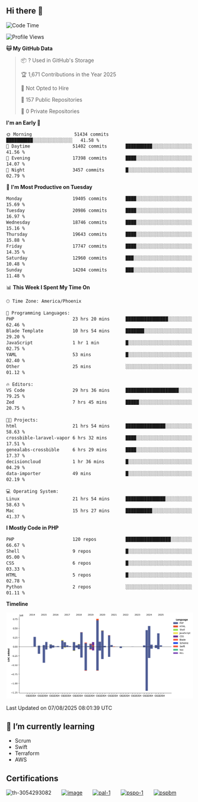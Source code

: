 ## Hi there 👋

<!--START_SECTION:waka-->
![Code Time](http://img.shields.io/badge/Code%20Time-11%2C503%20hrs%2036%20mins-blue)

![Profile Views](http://img.shields.io/badge/Profile%20Views-0-blue)

**🐱 My GitHub Data** 

> 📦 ? Used in GitHub's Storage 
 > 
> 🏆 1,671 Contributions in the Year 2025
 > 
> 🚫 Not Opted to Hire
 > 
> 📜 157 Public Repositories 
 > 
> 🔑 0 Private Repositories 
 > 
**I'm an Early 🐤** 

```text
🌞 Morning                51434 commits       ██████████░░░░░░░░░░░░░░░   41.58 % 
🌆 Daytime                51402 commits       ██████████░░░░░░░░░░░░░░░   41.56 % 
🌃 Evening                17398 commits       ████░░░░░░░░░░░░░░░░░░░░░   14.07 % 
🌙 Night                  3457 commits        █░░░░░░░░░░░░░░░░░░░░░░░░   02.79 % 
```
📅 **I'm Most Productive on Tuesday** 

```text
Monday                   19405 commits       ████░░░░░░░░░░░░░░░░░░░░░   15.69 % 
Tuesday                  20986 commits       ████░░░░░░░░░░░░░░░░░░░░░   16.97 % 
Wednesday                18746 commits       ████░░░░░░░░░░░░░░░░░░░░░   15.16 % 
Thursday                 19643 commits       ████░░░░░░░░░░░░░░░░░░░░░   15.88 % 
Friday                   17747 commits       ████░░░░░░░░░░░░░░░░░░░░░   14.35 % 
Saturday                 12960 commits       ███░░░░░░░░░░░░░░░░░░░░░░   10.48 % 
Sunday                   14204 commits       ███░░░░░░░░░░░░░░░░░░░░░░   11.48 % 
```


📊 **This Week I Spent My Time On** 

```text
🕑︎ Time Zone: America/Phoenix

💬 Programming Languages: 
PHP                      23 hrs 20 mins      ████████████████░░░░░░░░░   62.46 % 
Blade Template           10 hrs 54 mins      ███████░░░░░░░░░░░░░░░░░░   29.20 % 
JavaScript               1 hr 1 min          █░░░░░░░░░░░░░░░░░░░░░░░░   02.75 % 
YAML                     53 mins             █░░░░░░░░░░░░░░░░░░░░░░░░   02.40 % 
Other                    25 mins             ░░░░░░░░░░░░░░░░░░░░░░░░░   01.12 % 

🔥 Editors: 
VS Code                  29 hrs 36 mins      ████████████████████░░░░░   79.25 % 
Zed                      7 hrs 45 mins       █████░░░░░░░░░░░░░░░░░░░░   20.75 % 

🐱‍💻 Projects: 
html                     21 hrs 54 mins      ███████████████░░░░░░░░░░   58.63 % 
crossbible-laravel-vapor 6 hrs 32 mins       ████░░░░░░░░░░░░░░░░░░░░░   17.51 % 
genealabs-crossbible     6 hrs 29 mins       ████░░░░░░░░░░░░░░░░░░░░░   17.37 % 
decisioncloud            1 hr 36 mins        █░░░░░░░░░░░░░░░░░░░░░░░░   04.29 % 
data-importer            49 mins             █░░░░░░░░░░░░░░░░░░░░░░░░   02.19 % 

💻 Operating System: 
Linux                    21 hrs 54 mins      ███████████████░░░░░░░░░░   58.63 % 
Mac                      15 hrs 27 mins      ██████████░░░░░░░░░░░░░░░   41.37 % 
```

**I Mostly Code in PHP** 

```text
PHP                      120 repos           █████████████████░░░░░░░░   66.67 % 
Shell                    9 repos             █░░░░░░░░░░░░░░░░░░░░░░░░   05.00 % 
CSS                      6 repos             █░░░░░░░░░░░░░░░░░░░░░░░░   03.33 % 
HTML                     5 repos             █░░░░░░░░░░░░░░░░░░░░░░░░   02.78 % 
Python                   2 repos             ░░░░░░░░░░░░░░░░░░░░░░░░░   01.11 % 
```



**Timeline**

![Lines of Code chart](https://raw.githubusercontent.com/mikebronner/mikebronner/master/assets/bar_graph.png)


 Last Updated on 07/08/2025 08:01:39 UTC
<!--END_SECTION:waka-->

<!--
**mikebronner/mikebronner** is a ✨ _special_ ✨ repository because its `README.md` (this file) appears on your GitHub profile.

Here are some ideas to get you started:

- 🔭 I’m currently working on ...
- 🌱 I’m currently learning ...
- 👯 I’m looking to collaborate on ...
- 🤔 I’m looking for help with ...
- 💬 Ask me about ...
- 📫 How to reach me: ...
- 😄 Pronouns: ...
- ⚡ Fun fact: ...
-->

## 🌱 I’m currently learning

- Scrum
- Swift
- Terraform
- AWS

## Certifications

![th-3054293082](https://user-images.githubusercontent.com/1791050/208267034-c5006f82-ae89-41eb-9478-7106c5aba070.jpg)
&nbsp;&nbsp;&nbsp;&nbsp;&nbsp;
[![image](https://images.credly.com/size/100x100/images/a2790314-008a-4c3d-9553-f5e84eb359ba/image.png)](https://www.credly.com/users/mike-bronner)
&nbsp;&nbsp;&nbsp;&nbsp;&nbsp;
[![pal-1](https://images.credly.com/size/100x100/images/78c772ee-6b3c-4348-ac66-58ac5a2cf581/image.png)](https://www.credly.com/users/mike-bronner)
&nbsp;&nbsp;&nbsp;&nbsp;&nbsp;
[![pspo-1](https://images.credly.com/size/100x100/images/591762c5-fae7-49c6-b326-e1756979928d/image.png)](https://www.credly.com/users/mike-bronner)
&nbsp;&nbsp;&nbsp;&nbsp;&nbsp;
[![pspbm](https://images.credly.com/size/100x100/images/55a21a78-59af-4294-810e-e4014e9ca1be/image.png)](https://www.credly.com/users/mike-bronner)
